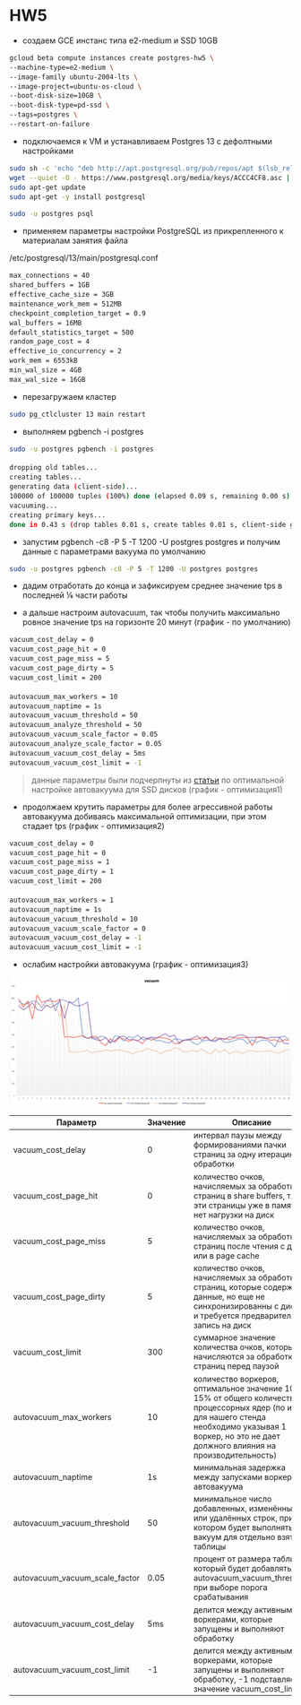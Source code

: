 
# HW5

- создаем GCE инстанс типа e2-medium и SSD 10GB

```bash
gcloud beta compute instances create postgres-hw5 \
--machine-type=e2-medium \
--image-family ubuntu-2004-lts \
--image-project=ubuntu-os-cloud \
--boot-disk-size=10GB \
--boot-disk-type=pd-ssd \
--tags=postgres \
--restart-on-failure
```

- подключаемся к VM и устанавливаем Postgres 13 с дефолтными настройками

```bash
sudo sh -c 'echo "deb http://apt.postgresql.org/pub/repos/apt $(lsb_release -cs)-pgdg main" > /etc/apt/sources.list.d/pgdg.list'
wget --quiet -O - https://www.postgresql.org/media/keys/ACCC4CF8.asc | sudo apt-key add -
sudo apt-get update
sudo apt-get -y install postgresql
```

```bash
sudo -u postgres psql
```

- применяем параметры настройки PostgreSQL из прикрепленного к материалам занятия файла

/etc/postgresql/13/main/postgresql.conf

```bash
max_connections = 40
shared_buffers = 1GB
effective_cache_size = 3GB
maintenance_work_mem = 512MB
checkpoint_completion_target = 0.9
wal_buffers = 16MB
default_statistics_target = 500
random_page_cost = 4
effective_io_concurrency = 2
work_mem = 6553kB
min_wal_size = 4GB
max_wal_size = 16GB
```

- перезагружаем кластер

```bash
sudo pg_ctlcluster 13 main restart
```

- выполняем pgbench -i postgres

```bash
sudo -u postgres pgbench -i postgres

dropping old tables...
creating tables...
generating data (client-side)...
100000 of 100000 tuples (100%) done (elapsed 0.09 s, remaining 0.00 s)
vacuuming...
creating primary keys...
done in 0.43 s (drop tables 0.01 s, create tables 0.01 s, client-side generate 0.26 s, vacuum 0.09 s, primary keys 0.07 s).
```

- запустим pgbench -c8 -P 5 -T 1200 -U postgres postgres и получим данные с параметрами вакуума по умолчанию

```bash
sudo -u postgres pgbench -c8 -P 5 -T 1200 -U postgres postgres
```

- дадим отработать до конца и зафиксируем среднее значение tps в последней ⅙ части работы

- а дальше настроим autovacuum, так чтобы получить максимально ровное значение tps на горизонте 20 минут (график - по умолчанию)

```bash
vacuum_cost_delay = 0
vacuum_cost_page_hit = 0
vacuum_cost_page_miss = 5
vacuum_cost_page_dirty = 5
vacuum_cost_limit = 200

autovacuum_max_workers = 10
autovacuum_naptime = 1s
autovacuum_vacuum_threshold = 50
autovacuum_analyze_threshold = 50
autovacuum_vacuum_scale_factor = 0.05
autovacuum_analyze_scale_factor = 0.05
autovacuum_vacuum_cost_delay = 5ms
autovacuum_vacuum_cost_limit = -1
```

> данные параметры были подчерпнуты из [статьи](https://habr.com/ru/post/501516/) по оптимальной настройке автовакуума для SSD дисков (график - оптимизация1)

- продолжаем крутить параметры для более агрессивной работы автовакуума добиваясь максимальной оптимизации, при этом стадает tps (график - оптимизация2)

```bash
vacuum_cost_delay = 0
vacuum_cost_page_hit = 0
vacuum_cost_page_miss = 1
vacuum_cost_page_dirty = 1
vacuum_cost_limit = 200

autovacuum_max_workers = 1
autovacuum_naptime = 1s
autovacuum_vacuum_threshold = 10
autovacuum_vacuum_scale_factor = 0
autovacuum_vacuum_cost_delay = -1
autovacuum_vacuum_cost_limit = -1
```

- ослабим настройки автовакуума (график - оптимизация3)

![image](./img.png)

Параметр | Значение | Описание
-------- | -------- | --------
vacuum_cost_delay | 0 | интервал паузы между формированиями пачки страниц за одну итерацию обработки
vacuum_cost_page_hit | 0 | количество очков, начисляемых за обработку страниц в share buffers, т.к. эти страницы уже в памяти и нет нагрузки на диск
vacuum_cost_page_miss | 5 | количество очков, начисляемых за обработку страниц после чтения с диска или в page cache
vacuum_cost_page_dirty | 5 | количество очков, начисляемых за обработку страниц, которые содержат данные, но еще не синхронизированны с диском и требуется предварительная запись на диск
vacuum_cost_limit | 300 | суммарное значение количества очков, которые начисляются за обработку страниц перед паузой
autovacuum_max_workers | 10 | количество воркеров, оптимальное значение 10-15% от общего количества процессорных ядер (по идее для нашего стенда необходимо указывая 1 воркер, но это не дает должного влияния на производительность)
autovacuum_naptime | 1s | минимальная задержка между запусками воркеров автовакуума
autovacuum_vacuum_threshold | 50 | минимальное число добавленных, изменённых или удалённых строк, при котором будет выполняться вакуум для отдельно взятой таблицы
autovacuum_vacuum_scale_factor | 0.05 | процент от размера таблицы, который будет добавляться к autovacuum_vacuum_threshold при выборе порога срабатывания
autovacuum_vacuum_cost_delay | 5ms | делится между активными воркерами, которые запущены и выполняют обработку
autovacuum_vacuum_cost_limit | -1 | делится между активными воркерами, которые запущены и выполняют обработку, -1 подставляется значение  vacuum_cost_limit

